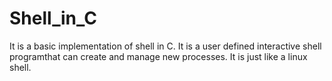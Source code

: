 # Shell_in_C
It is a basic implementation of shell in C. It is a user defined interactive shell programthat can create and manage new processes. It is just like a linux shell.